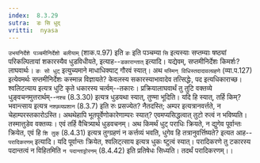 ```yaml
---
index:  8.3.29
sutra:  डः सि धुद्
vritti:  nyasa
---
```


`उभयनिर्देशे पञ्चमीनिर्देशो बलीयाम्` (शाक.प.97) इति `ङः` इति पञ्चम्या `सि` इत्यस्याः सप्तम्याः षष्ठ्यां परिकल्पितायां शकारस्यैव धुडविधीयते, इत्याह--`डकारान्तात्` इत्यादि। यद्येवम्, सप्तमीनिर्देशः किमर्शः? लाघवार्थः। `ङः सो धुट्` इत्युच्यमाने माधाधिक्याट् गौरवं स्यात्। अथ `यस्मिन् विधिस्तदादावल्ग्रहणे` (व्या.प.127) इत्येवमर्थः सप्तमीनिर्देशः कस्मान्न विज्ञायते? केवलस्य सकारस्याभावादेव तत्सिद्धेः, पद इत्यधिकाराच्छ। श्वलिटत्याय इत्यत्र धुटि कृते धकारस्य चर्त्वम्--तकारः।
प्रक्रियालाघवार्थं तु तुटि वक्तव्ये धुङ्वचनमुत्तरार्थम्--`नश्च` (8.3.30) इत्यत्र धुडयथा स्यात्, तुण्मा भूदिति। यदि हि स्यात्, तर्हि किम्? भवान्त्साय इत्यत्र `नश्छव्यप्रशान` (8.3.7) इति रुः प्रसज्येत? नैतदस्ति; अम्पर इत्यत्रानवर्त्तते, न चेहाम्परस्तकारोऽस्ति। अथथेहापि भूतपूर्वेणोकारेणाम्परः स्यात्? एवमप्यसिद्धत्वात् तुटो रुत्वं न भविष्यति। तस्मात्तुडेव वक्तव्यः। एवं तर्हि वैचित्र्यार्थ धुडवचनम्।
अथ किमर्थं धुट् पराधिः क्रियते, न द्युगेव पूर्वान्तः क्रियेत, एवं हि `शि तुक्` (8.4.31) इत्यत्र तुग्ग्रहणं न कर्त्तव्यं भवति, धुगेव हि तत्रानुवर्त्तिष्यते? इत्यत आह--`परादिकरणम्` इत्यादि। यदि पूर्वान्तः क्रियेत, श्वलिट्त्साय इत्यत्र धुकः ष्टुत्वं स्यात्। परादिकरणे तु टकारस्य पदान्तत्वं न विहितमिति `न पदान्ताट्टोरनम्` (8.4.42) इति प्रतिषेधः सिध्यति। तदर्थं परादिकरणम्।।

